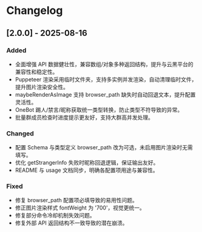# Changelog

## [2.0.0] - 2025-08-16

### Added

- 全面增强 API 数据健壮性，兼容数组/对象多种返回结构，提升与云黑平台的兼容性和稳定性。
- Puppeteer 渲染采用临时文件夹，支持多实例并发渲染，自动清理临时文件，提升图片渲染安全性。
- maybeRenderAsImage 支持 browser_path 缺失时自动回退文本，提升配置灵活性。
- OneBot 踢人/禁言/昵称获取统一类型转换，防止类型不符导致的异常。
- 批量群成员检查时进度提示更友好，支持大群高并发处理。

### Changed

- 配置 Schema 与类型定义 browser_path 改为可选，未启用图片渲染时无需填写。
- 优化 getStrangerInfo 失败时昵称回退逻辑，保证输出友好。
- README 与 usage 文档同步，明确各配置项用途与兼容性。

### Fixed

- 修复 browser_path 配置项必填导致的易用性问题。
- 修正图片渲染样式 fontWeight 为 '700'，视觉更统一。
- 修复部分命令冷却机制失效问题。
- 修复外部 API 返回结构不一致导致的潜在崩溃。
